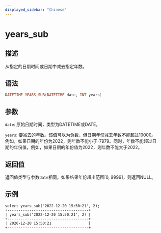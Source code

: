 ```yaml
---
displayed_sidebar: "Chinese"
---
```


# years_sub

## 描述

从指定的日期时间或日期中减去指定年数。

## 语法

```Haskell
DATETIME YEARS_SUB(DATETIME date, INT years)
```

## 参数

`date`: 原始日期时间，类型为DATETIME或DATE。


`years`: 要减去的年数。该值可以为负数，但日期年份减去年数不能超过10000。例如，如果日期的年份为2022，则年数不能小于-7979。同时，年数不能超过日期的年份值，例如，如果日期的年份值为2022，则年数不能大于2022。


## 返回值

返回值类型与参数`date`相同。如果结果年份超出范围[0, 9999]，则返回NULL。

## 示例

```Plain Text
select years_sub("2022-12-20 15:50:21", 2);
+-------------------------------------+
| years_sub('2022-12-20 15:50:21', 2) |
+-------------------------------------+
| 2020-12-20 15:50:21                 |
+-------------------------------------+
```